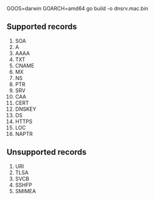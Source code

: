 GOOS=darwin GOARCH=amd64 go build -o dnsrv.mac.bin

## Supported records

1. SOA
2. A
3. AAAA
4. TXT
5. CNAME
6. MX
7. NS
8. PTR
9. SRV
10. CAA
11. CERT
12. DNSKEY
13. DS
14. HTTPS
15. LOC
16. NAPTR

## Unsupported records
1. URI
2. TLSA
3. SVCB
4. SSHFP
5. SMIMEA
